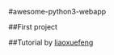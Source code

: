 #awesome-python3-webapp

##First project

##Tutorial by [liaoxuefeng](https://www.liaoxuefeng.com/)
